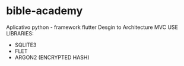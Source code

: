# bible-academy
Aplicativo python - framework flutter
Desgin to Architecture MVC
USE LIBRARIES:
  - SQLITE3
  - FLET
  - ARGON2 (ENCRYPTED HASH)
    
